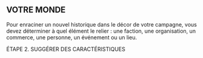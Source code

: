 ## VOTRE MONDE


Pour enraciner un nouvel historique dans le décor de votre
campagne, vous devez déterminer à quel élément le relier :
une faction, une organisation, un commerce, une personne,
un événement ou un lieu.

ÉTAPE 2. SUGGÉRER DES CARACTÉRISTIQUES
